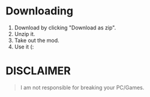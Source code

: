 # Downloading
1. Download by clicking "Download as zip".
2. Unzip it.
3. Take out the mod.
4. Use it (:

# DISCLAIMER

> I am not responsible for breaking your PC/Games.
